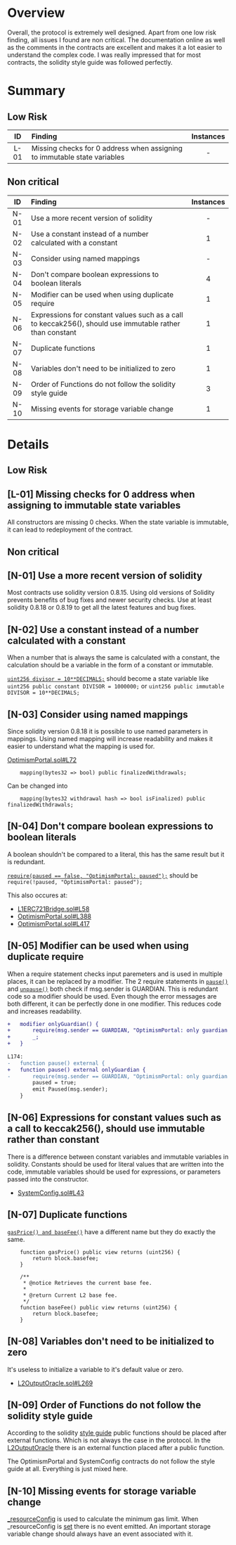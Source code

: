 # Overview
Overall, the protocol is extremely well designed. Apart from one low risk finding, all issues I found are non critical. The documentation online as well as the comments in the contracts are excellent and makes it a lot easier to understand the complex code. I was really impressed that for most contracts, the solidity style guide was followed perfectly.
# Summary
## Low Risk
|ID     | Finding| Instances |
|:----: | :---           |   :----:         |
|L-01       |Missing checks for 0 address when assigning to immutable state variables|-|


## Non critical
|ID     | Finding| Instances |
|:----: | :---           |   :----:         |
|N-01       | Use a more recent version of solidity| - |
|N-02       | Use a constant instead of a number calculated with a constant|1 |
|N-03       | Consider using named mappings| - |
|N-04       | Don't compare boolean expressions to boolean literals| 4 |
|N-05       | Modifier can be used when using duplicate require| 1 |
|N-06       | Expressions for constant values such as a call to keccak256(), should use immutable rather than constant| 1 |
|N-07       | Duplicate functions| 1 |
|N-08       | Variables don't need to be initialized to zero| 1 |
|N-09       | Order of Functions do not follow the solidity style guide| 3 |
|N-10       | Missing events for storage variable change| 1 |

# Details
## Low Risk
## [L-01] Missing checks for 0 address when assigning to immutable state variables
All constructors are missing 0 checks. When the state variable is immutable, it can lead to redeployment of the contract.

## Non critical
## [N-01] Use a more recent version of solidity
Most contracts use solidity version 0.8.15.
Using old versions of Solidity prevents benefits of bug fixes and newer security checks. Use at least solidity 0.8.18 or 0.8.19 to get all the latest features and bug fixes.


## [N-02] Use a constant instead of a number calculated with a constant
When a number that is always the same is calculated with a constant, the calculation should be a variable in the form of a constant or immutable. 

[`uint256 divisor = 10**DECIMALS;`](https://github.com/ethereum-optimism/optimism/blob/382d38b7d45bcbf73cb5e1e3f28cbd45d24e8a59/packages/contracts-bedrock/contracts/L2/GasPriceOracle.sol#L46) should become a state variable like `uint256 public constant DIVISOR = 1000000;` or `uint256 public immutable DIVISOR = 10**DECIMALS;`

## [N-03] Consider using named mappings
Since solidity version 0.8.18 it is possible to use named parameters in mappings. Using named mapping will increase readability and makes it easier to understand what the mapping is used for.

[OptimismPortal.sol#L72](https://github.com/ethereum-optimism/optimism/blob/382d38b7d45bcbf73cb5e1e3f28cbd45d24e8a59/packages/contracts-bedrock/contracts/L1/OptimismPortal.sol#L72)
```solidity
    mapping(bytes32 => bool) public finalizedWithdrawals;
```
Can be changed into
```solidity
    mapping(bytes32 withdrawal hash => bool isFinalized) public finalizedWithdrawals;
```

## [N-04] Don't compare boolean expressions to boolean literals
A boolean shouldn't be compared to a literal, this has the same result but it is redundant.

[`require(paused == false, "OptimismPortal: paused");`](https://github.com/ethereum-optimism/optimism/blob/382d38b7d45bcbf73cb5e1e3f28cbd45d24e8a59/packages/contracts-bedrock/contracts/L1/OptimismPortal.sol#L138) should be `require(!paused, "OptimismPortal: paused");`

This also occures at:
- [L1ERC721Bridge.sol#L58](https://github.com/ethereum-optimism/optimism/blob/382d38b7d45bcbf73cb5e1e3f28cbd45d24e8a59/packages/contracts-bedrock/contracts/L1/L1ERC721Bridge.sol#L58)
- [OptimismPortal.sol#L388](https://github.com/ethereum-optimism/optimism/blob/382d38b7d45bcbf73cb5e1e3f28cbd45d24e8a59/packages/contracts-bedrock/contracts/L1/OptimismPortal.sol#L388)
- [OptimismPortal.sol#L417](https://github.com/ethereum-optimism/optimism/blob/382d38b7d45bcbf73cb5e1e3f28cbd45d24e8a59/packages/contracts-bedrock/contracts/L1/OptimismPortal.sol#L417)
## [N-05] Modifier can be used when using duplicate require
When a require statement checks input paremeters and is used in multiple places, it can be replaced by a modifier.
The 2 require statements in [`pause()`](https://github.com/ethereum-optimism/optimism/blob/382d38b7d45bcbf73cb5e1e3f28cbd45d24e8a59/packages/contracts-bedrock/contracts/L1/OptimismPortal.sol#L175) and [`unpause()`]() both check if msg.sender is GUARDIAN. This is redundant code so a modifier should be used. Even though the error messages are both different, it can be perfectly done in one modifier. This reduces code and increases readability.

```diff
+   modifier onlyGuardian() {
+       require(msg.sender == GUARDIAN, "OptimismPortal: only guardian can do pause actions");
+       _;
+   }
  
L174: 
-   function pause() external {
+   function pause() external onlyGuardian {
-       require(msg.sender == GUARDIAN, "OptimismPortal: only guardian can pause");
        paused = true;
        emit Paused(msg.sender);
    }  
```
## [N-06] Expressions for constant values such as a call to keccak256(), should use immutable rather than constant
 There is a difference between constant variables and immutable variables in solidity. Constants should be used for literal values that are written into the code, immutable variables should be used for expressions, or parameters passed into the constructor.
- [SystemConfig.sol#L43](https://github.com/ethereum-optimism/optimism/blob/382d38b7d45bcbf73cb5e1e3f28cbd45d24e8a59/packages/contracts-bedrock/contracts/L1/SystemConfig.sol#L43)

## [N-07] Duplicate functions
[`gasPrice() and baseFee()`](https://github.com/ethereum-optimism/optimism/blob/382d38b7d45bcbf73cb5e1e3f28cbd45d24e8a59/packages/contracts-bedrock/contracts/L2/GasPriceOracle.sol#L57-L68) have a different name but they do exactly the same.
```solidity
    function gasPrice() public view returns (uint256) {
        return block.basefee;
    }

    /**
     * @notice Retrieves the current base fee.
     *
     * @return Current L2 base fee.
     */
    function baseFee() public view returns (uint256) {
        return block.basefee;
    }
```
## [N-08] Variables don't need to be initialized to zero
It's useless to initialize a variable to it's default value or zero.
- [L2OutputOracle.sol#L269](https://github.com/ethereum-optimism/optimism/blob/382d38b7d45bcbf73cb5e1e3f28cbd45d24e8a59/packages/contracts-bedrock/contracts/L1/L2OutputOracle.sol#L269)

## [N-09] Order of Functions do not follow the solidity style guide
According to the solidity [style guide](https://docs.soliditylang.org/en/v0.8.20/style-guide.html#order-of-functions) public functions should be placed after external functions. Which is not always the case in the protocol. In the [L2OutputOracle](https://github.com/ethereum-optimism/optimism/blob/382d38b7d45bcbf73cb5e1e3f28cbd45d24e8a59/packages/contracts-bedrock/contracts/L1/L2OutputOracle.sol#L291-L297) there is an external function placed after a public function.

The OptimismPortal and SystemConfig contracts do not follow the style guide at all. Everything is just mixed here.

## [N-10] Missing events for storage variable change
[_resourceConfig](https://github.com/ethereum-optimism/optimism/blob/382d38b7d45bcbf73cb5e1e3f28cbd45d24e8a59/packages/contracts-bedrock/contracts/L1/SystemConfig.sol#L71) is used to calculate the minimum gas limit. When _resourceConfig is [set](https://github.com/ethereum-optimism/optimism/blob/382d38b7d45bcbf73cb5e1e3f28cbd45d24e8a59/packages/contracts-bedrock/contracts/L1/SystemConfig.sol#L266-L297) there is no event emitted. An important storage variable change should always have an event associated with it.
